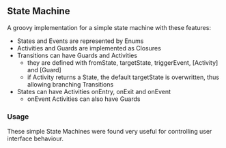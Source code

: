 ## State Machine
A groovy implementation for a simple state machine with these features:
* States and Events are represented by Enums
* Activities and Guards are implemented as Closures
* Transitions can have Guards and Activities
  * they are defined with fromState, targetState, triggerEvent, \[Activity] and \[Guard]
  * if Activity returns a State, the default targetState is overwritten, thus allowing branching Transitions 
* States can have Activities onEntry, onExit and onEvent
  * onEvent Activities can also have Guards

### Usage
These simple State Machines were found very useful for controlling user interface behaviour.

